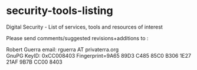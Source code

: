 security-tools-listing
======================

Digital Security - List of services, tools and resources of interest			

Please send comments/suggested revisions+additions to :	

Robert Guerra 
email: rguerra AT privaterra.org		
GnuPG KeyID: 0xCC008403 Fingerprint=9A65 89D3 C485 85C0 B306  1E27 21AF 9B7B CC00 8403			
